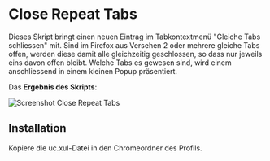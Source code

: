 # Close Repeat Tabs
Dieses Skript bringt einen neuen Eintrag im Tabkontextmenü "Gleiche Tabs schliessen" mit. Sind im Firefox aus Versehen 2 oder 
mehrere gleiche Tabs offen, werden diese damit alle gleichzeitig geschlossen, so dass nur jeweils eins davon offen bleibt. 
Welche Tabs es gewesen sind, wird einem anschliessend in einem kleinen Popup präsentiert.

Das **Ergebnis des Skripts**:

![Screenshot Close Repeat Tabs](https://github.com/ardiman/userChrome.js/raw/master/closerepeattabs/scr_closerepeattabs.png)

## Installation
Kopiere die uc.xul-Datei in den Chromeordner des Profils.